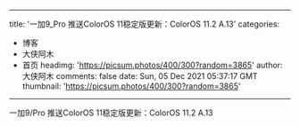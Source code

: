 
---
title: '一加9_Pro 推送ColorOS 11稳定版更新：ColorOS 11.2 A.13'
categories: 
 - 博客
 - 大侠阿木
 - 首页
headimg: 'https://picsum.photos/400/300?random=3865'
author: 大侠阿木
comments: false
date: Sun, 05 Dec 2021 05:37:17 GMT
thumbnail: 'https://picsum.photos/400/300?random=3865'
---

<div>   
一加9/Pro 推送ColorOS 11稳定版更新：ColorOS 11.2 A.13  
</div>
            